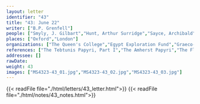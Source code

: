 ```yaml
---
layout: letter
identifier: "43"
title: "43: June 22"
writer: ["B.P. Grenfell"]
people: ["Smyly, J. Gilbart","Hunt, Arthur Surridge","Sayce, Archibald","Mahaffy, John Pentland","Grenfell, Bernard Pyne"]
places: ["Oxford","London"]
organizations: ["The Queen's College","Egypt Exploration Fund","Graeco-Roman Branch"]
references: ["The Tebtunis Papyri, Part I","The Amherst Papyri","The Flinders Petrie Papyri"]
addressee: []
rawDate: 
weight: 43
images: ["MS4323-43_01.jpg","MS4323-43_02.jpg","MS4323-43_03.jpg"]
---
```

{{< readFile file="./html/letters/43_letter.html">}}
{{< readFile file="./html/notes/43_notes.html">}}